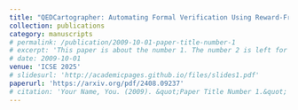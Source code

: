 ```yaml
---
title: "QEDCartographer: Automating Formal Verification Using Reward-Free Reinforcement Learning"
collection: publications
category: manuscripts
# permalink: /publication/2009-10-01-paper-title-number-1
# excerpt: 'This paper is about the number 1. The number 2 is left for future work.'
# date: 2009-10-01
venue: 'ICSE 2025'
# slidesurl: 'http://academicpages.github.io/files/slides1.pdf'
paperurl: 'https://arxiv.org/pdf/2408.09237'
# citation: 'Your Name, You. (2009). &quot;Paper Title Number 1.&quot; <i>Journal 1</i>. 1(1).'
---
```

<!-- 
The contents above will be part of a list of publications, if the user clicks the link for the publication than the contents of section will be rendered as a full page, allowing you to provide more information about the paper for the reader. When publications are displayed as a single page, the contents of the above "citation" field will automatically be included below this section in a smaller font. -->